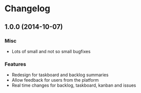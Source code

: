 # Changelog #

## 1.0.0 (2014-10-07)

### Misc
- Lots of small and not so small bugfixes

### Features
- Redesign for taskboard and backlog summaries
- Allow feedback for users from the platform
- Real time changes for backlog, taskboard, kanban and issues
